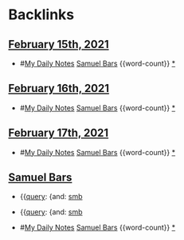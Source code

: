 
# Backlinks
## [February 15th, 2021](<February 15th, 2021.md>)
- #[My Daily Notes](<My Daily Notes.md>) [Samuel Bars](<Samuel Bars.md>) {{word-count}} [*]([smb](<smb.md>))

## [February 16th, 2021](<February 16th, 2021.md>)
- #[My Daily Notes](<My Daily Notes.md>) [Samuel Bars](<Samuel Bars.md>) {{word-count}} [*]([smb](<smb.md>))

## [February 17th, 2021](<February 17th, 2021.md>)
- #[My Daily Notes](<My Daily Notes.md>) [Samuel Bars](<Samuel Bars.md>) {{word-count}} [*]([smb](<smb.md>))

## [Samuel Bars](<Samuel Bars.md>)
- {{[query](<query.md>): {and: [smb](<smb.md>)

- {{[query](<query.md>): {and: [smb](<smb.md>)

- #[My Daily Notes](<My Daily Notes.md>) [Samuel Bars](<Samuel Bars.md>) {{word-count}} [*]([smb](<smb.md>))

